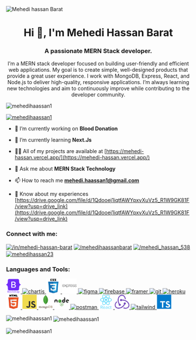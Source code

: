 <img src="https://i.ibb.co.com/fqv3KqD/cover.png" alt="Mehedi hassan Barat"/>
<h1 align="center">Hi 👋, I'm Mehedi Hassan Barat</h1>
<h3 align="center">A passionate MERN Stack developer.</h3>
<p align="center">I’m a MERN stack developer focused on building user-friendly and efficient web applications. My goal is to create simple, well-designed products that provide a great user experience. I work with MongoDB, Express, React, and Node.js to deliver high-quality, responsive applications. I’m always learning new technologies and aim to continuously improve while contributing to the developer community.</p>

<p align="left"> <img src="https://komarev.com/ghpvc/?username=mehedihaassan1&label=Profile%20views&color=0e75b6&style=flat" alt="mehedihaassan1" /> </p>

<p align="left"> <a href="https://github.com/ryo-ma/github-profile-trophy"><img src="https://github-profile-trophy.vercel.app/?username=mehedihaassan1" alt="mehedihaassan1" /></a> </p>

- 🔭 I’m currently working on **Blood Donation**

- 🌱 I’m currently learning **Next.Js**

- 👨‍💻 All of my projects are available at [https://mehedi-hassan.vercel.app/](https://mehedi-hassan.vercel.app/)

- 💬 Ask me about **MERN Stack Technology**

- 📫 How to reach me **mehedi.haassan1@gmail.com**

- 📄 Know about my experiences [https://drive.google.com/file/d/1Qdooej1iqtfAWYpxvXuVz5_R1W9GK81F/view?usp=drive_link](https://drive.google.com/file/d/1Qdooej1iqtfAWYpxvXuVz5_R1W9GK81F/view?usp=drive_link)

<h3 align="left">Connect with me:</h3>
<p align="left">
<a href="https://linkedin.com/in//in/mehedi-hassan-barat" target="blank"><img align="center" src="https://raw.githubusercontent.com/rahuldkjain/github-profile-readme-generator/master/src/images/icons/Social/linked-in-alt.svg" alt="/in/mehedi-hassan-barat" height="30" width="40" /></a>
<a href="https://fb.com//mehedihaassanbarat" target="blank"><img align="center" src="https://raw.githubusercontent.com/rahuldkjain/github-profile-readme-generator/master/src/images/icons/Social/facebook.svg" alt="/mehedihaassanbarat" height="30" width="40" /></a>
<a href="https://instagram.com//mehedi_hassan_538" target="blank"><img align="center" src="https://raw.githubusercontent.com/rahuldkjain/github-profile-readme-generator/master/src/images/icons/Social/instagram.svg" alt="/mehedi_hassan_538" height="30" width="40" /></a>
<a href="https://discord.gg/mehedihassan23" target="blank"><img align="center" src="https://raw.githubusercontent.com/rahuldkjain/github-profile-readme-generator/master/src/images/icons/Social/discord.svg" alt="mehedihassan23" height="30" width="40" /></a>
</p>

<h3 align="left">Languages and Tools:</h3>
<p align="left"> <a href="https://getbootstrap.com" target="_blank" rel="noreferrer"> <img src="https://raw.githubusercontent.com/devicons/devicon/master/icons/bootstrap/bootstrap-plain-wordmark.svg" alt="bootstrap" width="40" height="40"/> </a> <a href="https://www.chartjs.org" target="_blank" rel="noreferrer"> <img src="https://www.chartjs.org/media/logo-title.svg" alt="chartjs" width="40" height="40"/> </a> <a href="https://www.w3schools.com/css/" target="_blank" rel="noreferrer"> <img src="https://raw.githubusercontent.com/devicons/devicon/master/icons/css3/css3-original-wordmark.svg" alt="css3" width="40" height="40"/> </a> <a href="https://expressjs.com" target="_blank" rel="noreferrer"> <img src="https://raw.githubusercontent.com/devicons/devicon/master/icons/express/express-original-wordmark.svg" alt="express" width="40" height="40"/> </a> <a href="https://www.figma.com/" target="_blank" rel="noreferrer"> <img src="https://www.vectorlogo.zone/logos/figma/figma-icon.svg" alt="figma" width="40" height="40"/> </a> <a href="https://firebase.google.com/" target="_blank" rel="noreferrer"> <img src="https://www.vectorlogo.zone/logos/firebase/firebase-icon.svg" alt="firebase" width="40" height="40"/> </a> <a href="https://www.framer.com/" target="_blank" rel="noreferrer"> <img src="https://www.vectorlogo.zone/logos/framer/framer-icon.svg" alt="framer" width="40" height="40"/> </a> <a href="https://git-scm.com/" target="_blank" rel="noreferrer"> <img src="https://www.vectorlogo.zone/logos/git-scm/git-scm-icon.svg" alt="git" width="40" height="40"/> </a> <a href="https://heroku.com" target="_blank" rel="noreferrer"> <img src="https://www.vectorlogo.zone/logos/heroku/heroku-icon.svg" alt="heroku" width="40" height="40"/> </a> <a href="https://www.w3.org/html/" target="_blank" rel="noreferrer"> <img src="https://raw.githubusercontent.com/devicons/devicon/master/icons/html5/html5-original-wordmark.svg" alt="html5" width="40" height="40"/> </a> <a href="https://developer.mozilla.org/en-US/docs/Web/JavaScript" target="_blank" rel="noreferrer"> <img src="https://raw.githubusercontent.com/devicons/devicon/master/icons/javascript/javascript-original.svg" alt="javascript" width="40" height="40"/> </a> <a href="https://www.mongodb.com/" target="_blank" rel="noreferrer"> <img src="https://raw.githubusercontent.com/devicons/devicon/master/icons/mongodb/mongodb-original-wordmark.svg" alt="mongodb" width="40" height="40"/> </a> <a href="https://nodejs.org" target="_blank" rel="noreferrer"> <img src="https://raw.githubusercontent.com/devicons/devicon/master/icons/nodejs/nodejs-original-wordmark.svg" alt="nodejs" width="40" height="40"/> </a> <a href="https://postman.com" target="_blank" rel="noreferrer"> <img src="https://www.vectorlogo.zone/logos/getpostman/getpostman-icon.svg" alt="postman" width="40" height="40"/> </a> <a href="https://reactjs.org/" target="_blank" rel="noreferrer"> <img src="https://raw.githubusercontent.com/devicons/devicon/master/icons/react/react-original-wordmark.svg" alt="react" width="40" height="40"/> </a> <a href="https://redux.js.org" target="_blank" rel="noreferrer"> <img src="https://raw.githubusercontent.com/devicons/devicon/master/icons/redux/redux-original.svg" alt="redux" width="40" height="40"/> </a> <a href="https://tailwindcss.com/" target="_blank" rel="noreferrer"> <img src="https://www.vectorlogo.zone/logos/tailwindcss/tailwindcss-icon.svg" alt="tailwind" width="40" height="40"/> </a> <a href="https://www.typescriptlang.org/" target="_blank" rel="noreferrer"> <img src="https://raw.githubusercontent.com/devicons/devicon/master/icons/typescript/typescript-original.svg" alt="typescript" width="40" height="40"/> </a> </p>

<p><img align="left" src="https://github-readme-stats.vercel.app/api/top-langs?username=mehedihaassan1&show_icons=true&locale=en&layout=compact" alt="mehedihaassan1" /></p>

<p>&nbsp;<img align="center" src="https://github-readme-stats.vercel.app/api?username=mehedihaassan1&show_icons=true&locale=en" alt="mehedihaassan1" /></p>

<p><img align="center" src="https://github-readme-streak-stats.herokuapp.com/?user=mehedihaassan1&" alt="mehedihaassan1" /></p>
